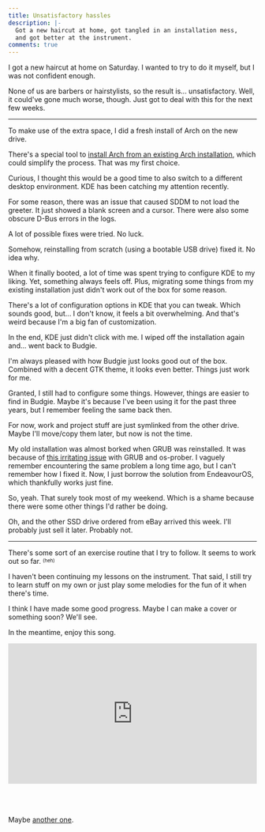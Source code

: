 ```yaml
---
title: Unsatisfactory hassles
description: |-
  Got a new haircut at home, got tangled in an installation mess,
  and got better at the instrument.
comments: true
---
```


I got a new haircut at home on Saturday. I wanted to try to do it myself, but
I was not confident enough.

None of us are barbers or hairstylists, so the result is... unsatisfactory.
Well, it could've gone much worse, though. Just got to deal with this for the
next few weeks.

---

To make use of the extra space, I did a fresh install of Arch on the new drive.

There's a special tool to
[install Arch from an existing Arch installation][arch-existing], which could
simplify the process. That was my first choice.

Curious, I thought this would be a good time to also switch to a different
desktop environment. KDE has been catching my attention recently.

For some reason, there was an issue that caused SDDM to not load the greeter.
It just showed a blank screen and a cursor. There were also some obscure
D-Bus errors in the logs.

A lot of possible fixes were tried. No luck.

Somehow, reinstalling from scratch (using a bootable USB drive) fixed it. No
idea why.

When it finally booted, a lot of time was spent trying to configure KDE to my
liking. Yet, something always feels off. Plus, migrating some things from my
existing installation just didn't work out of the box for some reason.

There's a lot of configuration options in KDE that you can tweak. Which sounds
good, but... I don't know, it feels a bit overwhelming. And that's weird
because I'm a big fan of customization.

In the end, KDE just didn't click with me. I wiped off the installation again
and... went back to Budgie.

I'm always pleased with how Budgie just looks good out of the box. Combined
with a decent GTK theme, it looks even better. Things just work for me.

Granted, I still had to configure some things. However, things are easier to
find in Budgie. Maybe it's because I've been using it for the past three years,
but I remember feeling the same back then.

For now, work and project stuff are just symlinked from the other drive. Maybe
I'll move/copy them later, but now is not the time.

My old installation was almost borked when GRUB was reinstalled. It was because
of [this irritating issue][grub-issue] with GRUB and os-prober. I vaguely
remember encountering the same problem a long time ago, but I can't remember
how I fixed it. Now, I just borrow the solution from EndeavourOS, which
thankfully works just fine.

So, yeah. That surely took most of my weekend. Which is a shame because there
were some other things I'd rather be doing.

Oh, and the other SSD drive ordered from eBay arrived this week. I'll probably
just sell it later. Probably not.

---

There's some sort of an exercise routine that I try to follow. It seems to work
out so far. <sup><sub>(heh)</sub></sup>

I haven't been continuing my lessons on the instrument. That said, I still try
to learn stuff on my own or just play some melodies for the fun of it when
there's time.

I think I have made some good progress. Maybe I can make a cover or something
soon? We'll see.

In the meantime, enjoy this song.

<div style="position:relative;padding-top:56.25%;margin-bottom:4rem;">
  <iframe src="https://www.youtube.com/embed/c8ENvIxKneE" title="YouTube" frameborder="0" allow="accelerometer; autoplay; clipboard-write; encrypted-media; gyroscope; picture-in-picture" allowfullscreen style="position:absolute;top:0;left:0;width:100%;height:100%;"></iframe>
</div>

Maybe [another one][sunternoon].

[arch-existing]: https://wiki.archlinux.org/title/Install_Arch_Linux_from_existing_Linux#From_a_host_running_Arch_Linux
[grub-issue]: https://discovery.endeavouros.com/installation/grub-how-to-fix-booting-of-other-arch-based-systems/2021/03/
[sunternoon]: https://www.youtube.com/watch?v=ZqKYJ9EMx5g
